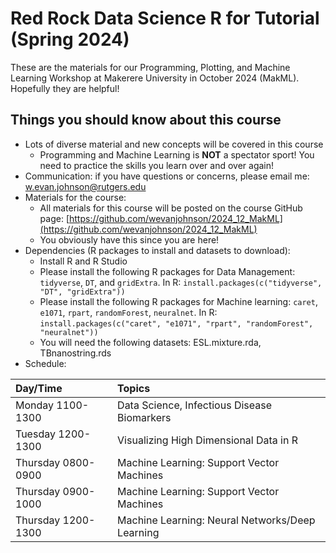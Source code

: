 # Red Rock Data Science R for Tutorial (Spring 2024)

These are the materials for our Programming, Plotting, and Machine Learning Workshop at Makerere University in October 2024 (MakML). Hopefully they are helpful!

## Things you should know about this course

* Lots of diverse material and new concepts will be covered in this course
    + Programming and Machine Learning is __NOT__ a spectator sport! You need to practice the skills you learn over and over again!
* Communication: if you have questions or concerns, please email me: <w.evan.johnson@rutgers.edu>
* Materials for the course:
    + All materials for this course will be posted on the course GitHub page: [https://github.com/wevanjohnson/2024_12_MakML](https://github.com/wevanjohnson/2024_12_MakML)
    + You obviously have this since you are here!
* Dependencies (R packages to install and datasets to download):
    + Install R and R Studio
    + Please install the following R packages for Data Management: `tidyverse`, `DT`, and `gridExtra`. In R: `install.packages(c("tidyverse", "DT", "gridExtra"))`
    + Please install the following R packages for Machine learning: `caret`, `e1071`, `rpart`, `randomForest`, `neuralnet`. In R: `install.packages(c("caret", "e1071", "rpart", "randomForest", "neuralnet"))`
    + You will need the following datasets: ESL.mixture.rda, TBnanostring.rds
* Schedule:

| Day/Time           | Topics                                          |
| :------------------| :---------------------------------------------- |
| Monday 1100-1300   | Data Science, Infectious Disease Biomarkers     |
| Tuesday 1200-1300  | Visualizing High Dimensional Data in R          |
| Thursday 0800-0900 | Machine Learning: Support Vector Machines       |
| Thursday 0900-1000 | Machine Learning: Support Vector Machines       |
| Thursday 1200-1300 | Machine Learning: Neural Networks/Deep Learning |

